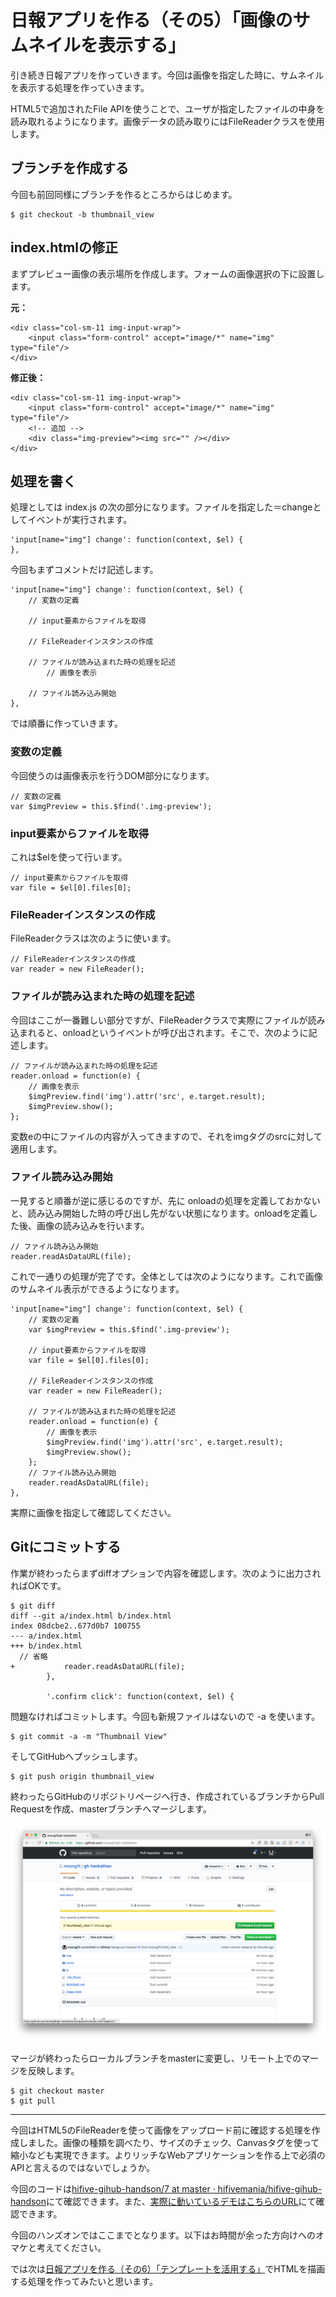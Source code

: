 # 日報アプリを作る（その5）「画像のサムネイルを表示する」

引き続き日報アプリを作っていきます。今回は画像を指定した時に、サムネイルを表示する処理を作っていきます。

HTML5で追加されたFile APIを使うことで、ユーザが指定したファイルの中身を読み取れるようになります。画像データの読み取りにはFileReaderクラスを使用します。

## ブランチを作成する

今回も前回同様にブランチを作るところからはじめます。

```
$ git checkout -b thumbnail_view
```

## index.htmlの修正

まずプレビュー画像の表示場所を作成します。フォームの画像選択の下に設置します。

**元：**

```
<div class="col-sm-11 img-input-wrap">
    <input class="form-control" accept="image/*" name="img" type="file"/>
</div>
```

**修正後：**

```
<div class="col-sm-11 img-input-wrap">
    <input class="form-control" accept="image/*" name="img" type="file"/>
    <!-- 追加 -->
    <div class="img-preview"><img src="" /></div>
</div>
```

## 処理を書く

処理としては index.js の次の部分になります。ファイルを指定した＝changeとしてイベントが実行されます。

```
'input[name="img"] change': function(context, $el) {
},
```

今回もまずコメントだけ記述します。

```
'input[name="img"] change': function(context, $el) {
	// 変数の定義
	
	// input要素からファイルを取得
	
	// FileReaderインスタンスの作成
	
	// ファイルが読み込まれた時の処理を記述
		// 画像を表示
		
	// ファイル読み込み開始
},
```

では順番に作っていきます。

### 変数の定義

今回使うのは画像表示を行うDOM部分になります。

```
// 変数の定義
var $imgPreview = this.$find('.img-preview');
```

### input要素からファイルを取得

これは$elを使って行います。

```
// input要素からファイルを取得
var file = $el[0].files[0];
```

### FileReaderインスタンスの作成

FileReaderクラスは次のように使います。

```
// FileReaderインスタンスの作成
var reader = new FileReader();
```

### ファイルが読み込まれた時の処理を記述

今回はここが一番難しい部分ですが、FileReaderクラスで実際にファイルが読み込まれると、onloadというイベントが呼び出されます。そこで、次のように記述します。

```
// ファイルが読み込まれた時の処理を記述
reader.onload = function(e) {
	// 画像を表示
	$imgPreview.find('img').attr('src', e.target.result);
	$imgPreview.show();
};
```

変数eの中にファイルの内容が入ってきますので、それをimgタグのsrcに対して適用します。

### ファイル読み込み開始

一見すると順番が逆に感じるのですが、先に onloadの処理を定義しておかないと、読み込み開始した時の呼び出し先がない状態になります。onloadを定義した後、画像の読み込みを行います。

```
// ファイル読み込み開始
reader.readAsDataURL(file);
```

これで一通りの処理が完了です。全体としては次のようになります。これで画像のサムネイル表示ができるようになります。

```
'input[name="img"] change': function(context, $el) {
	// 変数の定義
	var $imgPreview = this.$find('.img-preview');
	
	// input要素からファイルを取得
	var file = $el[0].files[0];
	
	// FileReaderインスタンスの作成
	var reader = new FileReader();
	
	// ファイルが読み込まれた時の処理を記述
	reader.onload = function(e) {
		// 画像を表示
		$imgPreview.find('img').attr('src', e.target.result);
		$imgPreview.show();
	};
	// ファイル読み込み開始
	reader.readAsDataURL(file);
},
```

実際に画像を指定して確認してください。

## Gitにコミットする

作業が終わったらまずdiffオプションで内容を確認します。次のように出力されればOKです。

```
$ git diff
diff --git a/index.html b/index.html
index 08dcbe2..677d0b7 100755
--- a/index.html
+++ b/index.html
  // 省略
+			reader.readAsDataURL(file);
 		},
 
 		'.confirm click': function(context, $el) {
```

問題なければコミットします。今回も新規ファイルはないので -a を使います。

```
$ git commit -a -m "Thumbnail View"
```

そしてGitHubへプッシュします。

```
$ git push origin thumbnail_view
```

終わったらGitHubのリポジトリページへ行き、作成されているブランチからPull Requestを作成、masterブランチへマージします。

![](images/5-6.png)

マージが終わったらローカルブランチをmasterに変更し、リモート上でのマージを反映します。

```
$ git checkout master
$ git pull
```

----

今回はHTML5のFileReaderを使って画像をアップロード前に確認する処理を作成しました。画像の種類を調べたり、サイズのチェック、Canvasタグを使って縮小なども実現できます。よりリッチなWebアプリケーションを作る上で必須のAPIと言えるのではないでしょうか。

今回のコードは[hifive-gihub-handson/7 at master · hifivemania/hifive-gihub-handson](https://github.com/hifivemania/hifive-hgihub-andson/tree/master/7)にて確認できます。また、[実際に動いているデモはこちらのURL](https://hifivemania.github.io/hifive-gihub-handson/7/)にて確認できます。

今回のハンズオンではここまでとなります。以下はお時間が余った方向けへのオマケと考えてください。

では次は[日報アプリを作る（その6）「テンプレートを活用する」](8.md)でHTMLを描画する処理を作ってみたいと思います。
